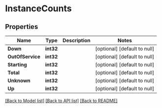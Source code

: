 # InstanceCounts

## Properties
Name | Type | Description | Notes
------------ | ------------- | ------------- | -------------
**Down** | **int32** |  | [optional] [default to null]
**OutOfService** | **int32** |  | [optional] [default to null]
**Starting** | **int32** |  | [optional] [default to null]
**Total** | **int32** |  | [optional] [default to null]
**Unknown** | **int32** |  | [optional] [default to null]
**Up** | **int32** |  | [optional] [default to null]

[[Back to Model list]](../README.md#documentation-for-models) [[Back to API list]](../README.md#documentation-for-api-endpoints) [[Back to README]](../README.md)


